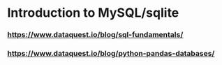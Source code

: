 # Introduction to MySQL/sqlite
### https://www.dataquest.io/blog/sql-fundamentals/
### https://www.dataquest.io/blog/python-pandas-databases/
